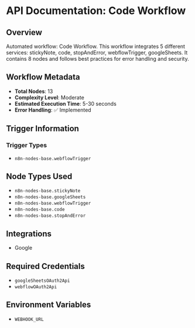 # API Documentation: Code Workflow

## Overview
Automated workflow: Code Workflow. This workflow integrates 5 different services: stickyNote, code, stopAndError, webflowTrigger, googleSheets. It contains 8 nodes and follows best practices for error handling and security.

## Workflow Metadata
- **Total Nodes**: 13
- **Complexity Level**: Moderate
- **Estimated Execution Time**: 5-30 seconds
- **Error Handling**: ✅ Implemented

## Trigger Information
### Trigger Types
- `n8n-nodes-base.webflowTrigger`

## Node Types Used
- `n8n-nodes-base.stickyNote`
- `n8n-nodes-base.googleSheets`
- `n8n-nodes-base.webflowTrigger`
- `n8n-nodes-base.code`
- `n8n-nodes-base.stopAndError`

## Integrations
- Google

## Required Credentials
- `googleSheetsOAuth2Api`
- `webflowOAuth2Api`

## Environment Variables
- `WEBHOOK_URL`
